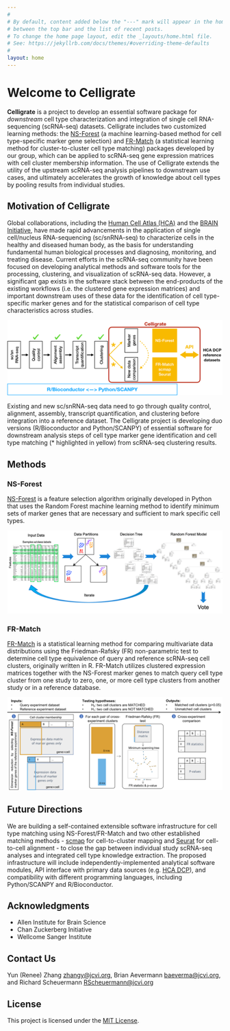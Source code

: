 ```yaml
---
#
# By default, content added below the "---" mark will appear in the home page
# between the top bar and the list of recent posts.
# To change the home page layout, edit the _layouts/home.html file.
# See: https://jekyllrb.com/docs/themes/#overriding-theme-defaults
#
layout: home
---
```


# Welcome to Celligrate

**Celligrate** is a project to develop an essential software package for *downstream* cell type characterization and integration of single cell RNA-sequencing (scRNA-seq) datasets. Celligrate includes two customized learning methods: the [NS-Forest](https://github.com/JCVenterInstitute/NSForest)  (a machine learning-based method for cell type-specific marker gene selection) and [FR-Match](https://github.com/JCVenterInstitute/FRmatch) (a statistical learning method for cluster-to-cluster cell type matching) packages developed by our group, which can be applied to scRNA-seq gene expression matrices with cell cluster membership information. The use of Celligrate extends the utility of the upstream scRNA-seq analysis pipelines to downstream use cases, and ultimately accelerates the growth of knowledge about cell types by pooling results from individual studies.  

## Motivation of Celligrate

Global collaborations, including the [Human Cell Atlas (HCA)](https://www.humancellatlas.org/) and the [BRAIN Initiative](https://braininitiative.nih.gov/), have made rapid advancements in the application of single cell/nucleus RNA-sequencing (sc/snRNA-seq) to characterize cells in the healthy and diseased human body, as the basis for understanding fundamental human biological processes and diagnosing, monitoring, and treating disease. Current efforts in the scRNA-seq community have been focused on developing analytical methods and software tools for the processing, clustering, and visualization of scRNA-seq data. However, a significant gap exists in the software stack between the end-products of the existing workflows (i.e. the clustered gene expression matrices) and important downstream uses of these data for the identification of cell type-specific marker genes and for the statistical comparison of cell type characteristics across studies.

![](images/celligrate.png)

Existing and new sc/snRNA-seq data need to go through quality control, alignment, assembly, transcript quantification, and clustering before integration into a reference dataset.  The Celligrate project is developing duo versions (R/Bioconductor and Python/SCANPY) of essential software for downstream analysis steps of cell type marker gene identification and cell type matching (* highlighted in yellow) from scRNA-seq clustering results.

## Methods

### NS-Forest

[NS-Forest](https://github.com/JCVenterInstitute/NSForest) is a feature selection algorithm originally developed in Python that uses the Random Forest machine learning method to identify minimum sets of marker genes that are necessary and sufficient to mark specific cell types.

![](images/NSForest.png)

### FR-Match

[FR-Match](https://github.com/JCVenterInstitute/FRmatch) is a statistical learning method for comparing multivariate data distributions using the Friedman-Rafsky (FR) non-parametric test to determine cell type equivalence of query and reference scRNA-seq cell clusters, originally written in R.  FR-Match utilizes clustered expression matrices together with the NS-Forest marker genes to match query cell type cluster from one study to zero, one, or more cell type clusters from another study or in a reference database.

![](images/FRmatch.png)

## Future Directions

We are building a self-contained extensible software infrastructure for cell type matching using NS-Forest/FR-Match and two other established matching methods - [scmap](https://github.com/hemberg-lab/scmap) for cell-to-cluster mapping and [Seurat](https://github.com/satijalab/seurat) for cell-to-cell alignment - to close the gap between individual study scRNA-seq analyses and integrated cell type knowledge extraction. The proposed infrastructure will include independently-implemented analytical software modules, API interface with primary data sources (e.g. [HCA DCP](https://www.humancellatlas.org/data-sharing)), and compatibility with different programming languages, including Python/SCANPY and R/Bioconductor.

## Acknowledgments

* Allen Institute for Brain Science
* Chan Zuckerberg Initiative 
* Wellcome Sanger Institute

## Contact Us

Yun (Renee) Zhang zhangy@jcvi.org, Brian Aevermann baeverma@jcvi.org, and Richard Scheuermann RScheuermann@jcvi.org

## License

This project is licensed under the [MIT License](LICENSE.txt).
